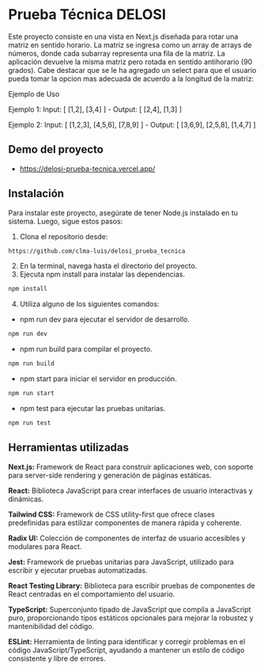
# Prueba Técnica DELOSI


Este proyecto consiste en una vista en Next.js diseñada para rotar una matriz en sentido horario. La matriz se ingresa como un array de arrays de números, donde cada subarray representa una fila de la matriz. La aplicación devuelve la misma matriz pero rotada en sentido antihorario (90 grados). Cabe destacar que se le ha agregado un select para que el usuario pueda tomar la opcion mas adecuada de acuerdo a la longitud de la matriz:

Ejemplo de Uso

Ejemplo 1:
Input: [ [1,2], [3,4] ] - Output: [ [2,4], [1,3] ]

Ejemplo 2:
Input: [ [1,2,3], [4,5,6], [7,8,9] ] - Output: [ [3,6,9], [2,5,8], [1,4,7] ]

## Demo del proyecto
- https://delosi-prueba-tecnica.vercel.app/

## Instalación

Para instalar este proyecto, asegúrate de tener Node.js instalado en tu sistema. Luego, sigue estos pasos:

1. Clona el repositorio desde: 
```bash
https://github.com/clma-luis/delosi_prueba_tecnica
```

2. En la terminal, navega hasta el directorio del proyecto.
3. Ejecuta npm install para instalar las dependencias.
```bash
npm install
```
4. Utiliza alguno de los siguientes comandos:
 - npm run dev para ejecutar el servidor de desarrollo.
```bash
npm run dev
```
- npm run build para compilar el proyecto.
```bash
npm run build
```
- npm start para iniciar el servidor en producción.
```bash
npm run start
```
- npm test para ejecutar las pruebas unitarias.
```bash
npm run test
```

## Herramientas utilizadas

**Next.js:** Framework de React para construir aplicaciones web, con soporte para server-side rendering y generación de páginas estáticas.

**React:** Biblioteca JavaScript para crear interfaces de usuario interactivas y dinámicas.

**Tailwind CSS:** Framework de CSS utility-first que ofrece clases predefinidas para estilizar componentes de manera rápida y coherente.

**Radix UI:** Colección de componentes de interfaz de usuario accesibles y modulares para React.

**Jest:** Framework de pruebas unitarias para JavaScript, utilizado para escribir y ejecutar pruebas automatizadas.

**React Testing Library:** Biblioteca para escribir pruebas de componentes de React centradas en el comportamiento del usuario.

**TypeScript:** Superconjunto tipado de JavaScript que compila a JavaScript puro, proporcionando tipos estáticos opcionales para mejorar la robustez y mantenibilidad del código.

**ESLint:** Herramienta de linting para identificar y corregir problemas en el código JavaScript/TypeScript, ayudando a mantener un estilo de código consistente y libre de errores.
